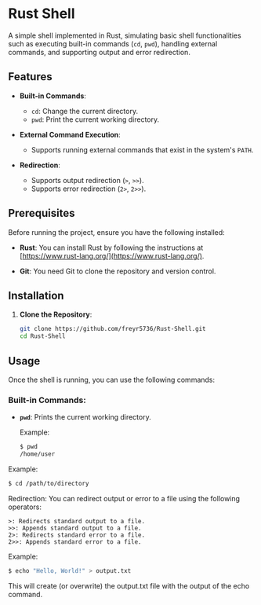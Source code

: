 # Rust Shell

A simple shell implemented in Rust, simulating basic shell functionalities such as executing built-in commands (`cd`, `pwd`), handling external commands, and supporting output and error redirection.

## Features

- **Built-in Commands**:
  - `cd`: Change the current directory.
  - `pwd`: Print the current working directory.

- **External Command Execution**: 
  - Supports running external commands that exist in the system's `PATH`.

- **Redirection**:
  - Supports output redirection (`>`, `>>`).
  - Supports error redirection (`2>`, `2>>`).

## Prerequisites

Before running the project, ensure you have the following installed:

- **Rust**: You can install Rust by following the instructions at [https://www.rust-lang.org/](https://www.rust-lang.org/).

- **Git**: You need Git to clone the repository and version control.

## Installation

1. **Clone the Repository**:

   ```bash
   git clone https://github.com/freyr5736/Rust-Shell.git
   cd Rust-Shell


## Usage

Once the shell is running, you can use the following commands:

### Built-in Commands:

- **`pwd`**: Prints the current working directory.

  Example:
  ```bash
  $ pwd
  /home/user


Example:
```bash
$ cd /path/to/directory
```

Redirection: You can redirect output or error to a file using the following operators:

```
>: Redirects standard output to a file.
>>: Appends standard output to a file.
2>: Redirects standard error to a file.
2>>: Appends standard error to a file.
```
Example:

```bash
$ echo "Hello, World!" > output.txt
```
This will create (or overwrite) the output.txt file with the output of the echo command.
